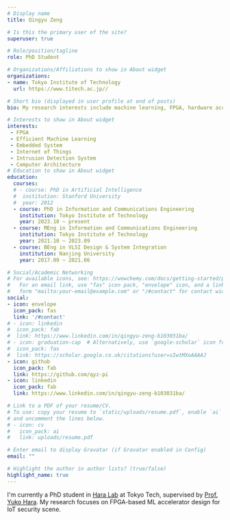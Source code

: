 ```yaml
---
# Display name
title: Qingyu Zeng

# Is this the primary user of the site?
superuser: true

# Role/position/tagline
role: PhD Student  

# Organizations/Affiliations to show in About widget
organizations:
- name: Tokyo Institute of Technology
  url: https://www.titech.ac.jp//

# Short bio (displayed in user profile at end of posts)
bio: My research interests include machine learning, FPGA, hardware acceleration, and IoT network security.

# Interests to show in About widget
interests:
 - FPGA
 - Efficient Machine Learning
 - Embedded System
 - Internet of Things
 - Intrusion Detection System
 - Computer Architecture
# Education to show in About widget
education:
  courses:
  # - course: PhD in Artificial Intelligence
  #  institution: Stanford University
  #  year: 2012
  - course: PhD in Information and Communications Engineering
    institution: Tokyo Institute of Technology
    year: 2023.10 ~ present
  - course: MEng in Information and Communications Engineering
    institution: Tokyo Institute of Technology
    year: 2021.10 ~ 2023.09
  - course: BEng in VLSI Design & System Integration
    institution: Nanjing University
    year: 2017.09 ~ 2021.06

# Social/Academic Networking
# For available icons, see: https://wowchemy.com/docs/getting-started/page-builder/#icons
#   For an email link, use "fas" icon pack, "envelope" icon, and a link in the
#   form "mailto:your-email@example.com" or "/#contact" for contact widget.
social:
- icon: envelope
  icon_pack: fas
  link: '/#contact'
# - icon: linkedin
#  icon_pack: fab
#  link: https://www.linkedin.com/in/qingyu-zeng-b103031ba/
# - icon: graduation-cap  # Alternatively, use `google-scholar` icon from `ai` icon pack
#  icon_pack: fas
#  link: https://scholar.google.co.uk/citations?user=sIwtMXoAAAAJ
- icon: github
  icon_pack: fab
  link: https://github.com/qyz-pi
- icon: linkedin
  icon_pack: fab
  link: https://www.linkedin.com/in/qingyu-zeng-b103031ba/

# Link to a PDF of your resume/CV.
# To use: copy your resume to `static/uploads/resume.pdf`, enable `ai` icons in `params.toml`, 
# and uncomment the lines below.
# - icon: cv
#   icon_pack: ai
#   link: uploads/resume.pdf

# Enter email to display Gravatar (if Gravatar enabled in Config)
email: ""

# Highlight the author in author lists? (true/false)
highlight_name: true
---
```


I'm currently a PhD student in [Hara Lab](http://www.cad.ce.titech.ac.jp/index.php/members) at Tokyo Tech, supervised by [Prof. Yuko Hara](https://sites.google.com/site/yukoharaazumi/). My research focuses on FPGA-based ML accelerator design for IoT security scene.




